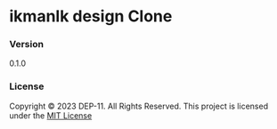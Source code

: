 # ikmanlk design Clone

### Version
0.1.0

### License
Copyright &copy; 2023 DEP-11. All Rights Reserved.
This project is licensed under the [MIT License](LICENSE.txt)
